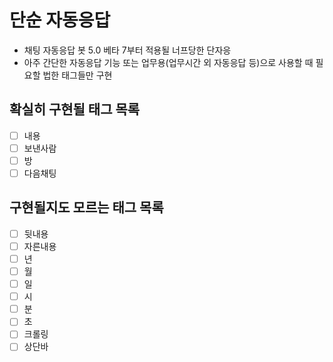 # 단순 자동응답

* 채팅 자동응답 봇 5.0 베타 7부터 적용될 너프당한 단자응
* 아주 간단한 자동응답 기능 또는 업무용(업무시간 외 자동응답 등)으로 사용할 때 필요할 법한 태그들만 구현

## 확실히 구현될 태그 목록
* [ ] 내용
* [ ] 보낸사람
* [ ] 방
* [ ] 다음채팅

## 구현될지도 모르는 태그 목록
* [ ] 뒷내용
* [ ] 자른내용
* [ ] 년
* [ ] 월
* [ ] 일
* [ ] 시
* [ ] 분
* [ ] 초
* [ ] 크롤링
* [ ] 상단바
